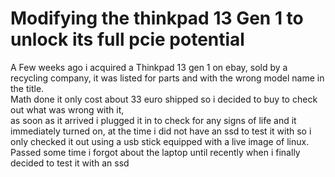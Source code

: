 # Modifying the thinkpad 13 Gen 1 to unlock its full pcie potential
A Few weeks ago i acquired a Thinkpad 13 gen 1 on ebay, sold by a recycling company, it was listed for parts
and with the wrong model name in the title.  
Math done it only cost about 33 euro shipped so i decided to buy to check out what was wrong with it,  
as soon as it arrived i plugged it in to check for any signs of life and it immediately turned on, 
at the time i did not have an ssd to test it with so i only checked it out using a usb stick equipped with a live image of linux.  
Passed some time i forgot about the laptop until recently when i finally decided to test it with an ssd
